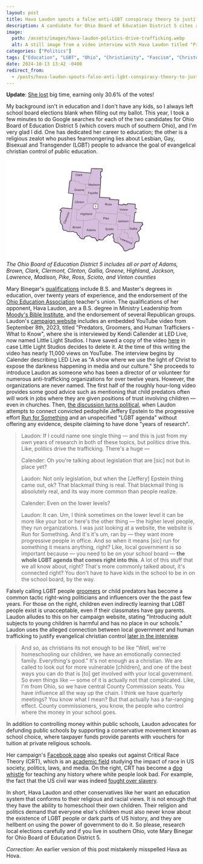 ```yaml
---
layout: post
title: Hava Laudon spouts a false anti-LGBT conspiracy theory to justify evangelical christian control of public education
description: A candidate for Ohio Board of Education District 5 cites an unspecified "LGBT agenda" while discussing child abuse in a video interview posted to her campaign website
image:
  path: /assets/images/hava-laudon-politics-drive-trafficking.webp
  alt: A still image from a video interview with Hava Laudon titled "Predators, Groomers, and Human Traffickers - What to Know"
categories: ["Politics"]
tags: ["Education", "LGBT", "Ohio", "Christianity", "Fascism", "Christofascism"]
date: 2024-10-13 13:42 -0400
redirect_from:
  - /posts/hova-laudon-spouts-false-anti-lgbt-conspiracy-theory-to-justify-evangelical-control-of-public-education/
---
```


**Update**: [She lost][results] big time, earning only 30.6% of the votes!
 
My background isn't in education and I don't have any kids, so I always left school board elections blank when filling out my ballot. This year, I took a few minutes to do Google searches for each of the two candidates for Ohio Board of Education District 5 (which covers much of southern Ohio), and I'm very glad I did. One has dedicated her career to education; the other is a religious zealot who pushes fearmongering lies about Lesbian, Gay, Bisexual and Transgender (LGBT) people to advance the goal of evangelical christian control of public education.

![A map of Ohio Board of Education District 5][d5]
_The Ohio Board of Education District 5 includes all or part of Adams, Brown, Clark, Clermont, Clinton, Gallia, Greene, Highland, Jackson, Lawrence, Madison, Pike, Ross, Scioto, and Vinton counties_

Mary Binegar's [qualifications][binegar] include B.S. and Master's degrees in education, over twenty years of experience, and the endorsement of the [Ohio Education Association][oea_endorsements] teacher's union. The qualifications of her opponent, Hava Laudon, are a B.S. degree in Ministry Leadership from [Moody's Bible Institute][moody], and the endorsement of several Republican groups. Laudon's [campaign website][laudon] includes an embedded YouTube video from September 8th, 2023, titled "Predators, Groomers, and Human Traffickers - What to Know", where she is interviewed by Kendi Callender at LED Live, now named Little Light Studios. I have saved a copy of the video [here][backup] in case Little Light Studios decides to delete it. At the time of this writing the video has nearly 11,000 views on YouTube. The interview begins by Calender describing LED Live as "A show where we use the light of Christ to expose the darkness happening in media and our culture." She proceeds to introduce Laudon as someone who has been a director of or volunteer for numerous anti-trafficking organizations for over twelve years. However, the organizations are never named. The first half of the roughly hour-long video provides some good advice such as mentioning that child predators often will work in jobs where they are given positions of trust involving children — even in churches. Then, [the discussion turns political][interview], when Laudon attempts to connect convicted pedophile Jeffery Epstein to the progressive effort [Run for Something][rfs] and an unspecified "LGBT agenda" without offering any evidence, despite claiming to have done "years of research".

> Laudon: If I could name one single thing — and this is just from my own years of research in both of these topics, but politics drive this. Like, politics drive the trafficking. There's a huge —
>
> Calender: Oh you're talking about legislation that are [sic] not but in place yet?
>
> Laudon: Not only legislation, but when the [Jeffery] Epstein thing came out, ok? That blackmail thing is real. That blackmail thing is absolutely real, and its way more common than people realize.
>
> Calender: Even on the lower levels?
>
> Laudon: It can. Um, I think sometimes on the lower level it can be more like your bot or here's the other thing — the higher level people, they run organizations. I was just looking at a website, the website is Run for Something. And it's it's um, ran by — they want more progressive people in office. And so when it means [sic] run for something it means anything, right? Like, local government is so important because — you need to be on your school board — **the whole LGBT agenda that comes right into this**. A lot of this stuff that we all know about, right? That's more commonly talked about, it's connected right? You don't have to have kids in the school to be in on the school board, by the way.

Falsely calling LGBT people [groomers][adl] or child predators has become a common tactic right-wing politicians and influencers over the the past few years. For those on the right, children even indirectly learning that LGBT people exist is unacceptable, even if their classmates have gay parents. Laudon alludes to this on her campaign website, stating "Introducing adult subjects to young children is harmful and has no place in our schools." Laudon uses the alleged connection between local government and human trafficking to justify evangelical christian control [later in the interview][interview2].

> And so, as christians its not enough to be like "Well, we're homeschooling our children, we have an emotionally connected family. Everything's good." It's not enough as a christian. We are called to look out for more vulnerable [children], and one of the best ways you can do that is [to] get involved with your local government. So even things like — some of it is actually not that complicated. Like, I'm from Ohio, so we have central County Commission seats. You have influence all the way up the chain. I think we have quarterly meetings? You know what I mean? But that actually has a far-ranging effect. County commissioners, you know, the people who control where the money in your school goes.

In addition to controlling money within public schools, Laudon advocates for defunding public schools by supporting a conservative movement known as school choice, where taxpayer funds provide parents with vouchers for tuition at private religious schools.

Her campaign's [Facebook page][laudon_fb] also speaks out against Critical Race Theory (CRT), which is an [academic field][crt] studying the impact of race in US society, politics, laws, and media. On the right, CRT has become a [dog whistle][dw] for teaching any history where white people look bad. For example, the fact that the US civil war was indeed [fought over slavery][cw].

In short, Hava Laudon and other conservatives like her want an education system that conforms to their religious and racial views. It is not enough that they have the ability to homeschool their own children. Their religion and politics demand that everyone else's children must also never know about the existence of LGBT people or dark parts of US history, and they are hellbent on using the power of government to do it. So please, research local elections carefully and if you live in southern Ohio, vote Mary Binegar for Ohio Board of Education District 5.

_Correction_: An earlier version of this post mistakenly misspelled Hava as Hova.

[d5]: /assets/images/ohio-state-schhool-board-district-5.webp
[binegar]: https://marybinegar.com/
[oea_endorsements]: https://ohea.org/resources/take-action/oea-candidate-recommendations/
[moody]: https://en.wikipedia.org/wiki/Moody_Bible_Institute
[laudon]: https://www.votelaudon.com/
[backup]: https://1drv.ms/v/s!Ak-0erEu9-tbgr1KklqAXtXmg4ka-w?e=VyUsiw
[interview]: https://www.youtube.com/watch?v=F7uwKFnlAAc&t=2320s
[rfs]: https://runforsomething.net/
[interview2]: https://www.youtube.com/watch?v=F7uwKFnlAAc&t=2460s
[adl]: https://www.adl.org/resources/article/what-grooming-truth-behind-dangerous-bigoted-lie-targeting-lgbtq-community
[laudon_fb]: https://www.facebook.com/VoteLaudon/
[crt]: https://www.edweek.org/leadership/what-is-critical-race-theory-and-why-is-it-under-attack/2021/05
[dw]: https://en.wikipedia.org/wiki/Dog_whistle_(politics)
[cw]: https://en.wikipedia.org/wiki/Origins_of_the_American_Civil_War
[results]: https://decisiondeskhq.com/results/2024/General/races/ohio-state-board-of-education-all-parties-general-election-5
